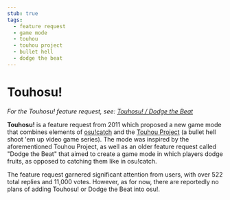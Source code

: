```yaml
---
stub: true
tags:
  - feature request
  - game mode
  - touhou
  - touhou project
  - bullet hell
  - dodge the beat
---
```


# Touhosu!

*For the Touhosu! feature request, see: [Touhosu! / Dodge the Beat](https://osu.ppy.sh/community/forums/topics/19307)*

**Touhosu!** is a feature request from 2011 which proposed a new game mode that combines elements of [osu!catch](/wiki/Game_mode/osu!catch) and the [Touhou Project](https://en.wikipedia.org/wiki/Touhou_Project "Wikipedia") (a bullet hell shoot 'em up video game series). The mode was inspired by the aforementioned Touhou Project, as well as an older feature request called "Dodge the Beat" that aimed to create a game mode in which players dodge fruits, as opposed to catching them like in osu!catch.

The feature request garnered significant attention from users, with over 522 total replies and 11,000 votes. However, as for now, there are reportedly no plans of adding Touhosu! or Dodge the Beat into osu!.
